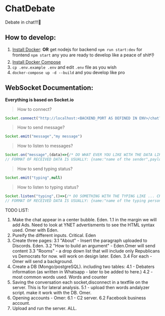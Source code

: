 # ChatDebate

Debate in chat!!!🚀


## How to develop:

1. [Install Docker](https://docs.docker.com/get-docker/): <b>OR</b> get nodejs for backend `npm run start:dev` for frontend `npm start` any you are ready to develop like a peace of shit👎
2. [Install Docker Compose](https://docs.docker.com/compose/install/)
3. `cp .env.example .env` and edit `.env` file as you wish
4. `docker-compose up -d --build` and you develop like pro


## WebSocket Documentation:

<b>Everything is based on Socket.io</b>

> How to connect?
```javascript
Socket.connect("http://localhost:<BACKEND_PORT AS DEFINED IN ENV>/chat?room=demsvsreps&party=<CHOOSE dems or reps>?name=<SELECT NAME>")
```

> How to send message?
```javascript
Socket.emit("message","my message")
```
> How to listen to messages?
```javascript
Socket.on("message",(data)=>{/* DO WHAT EVER YOU LIKE WITH THE DATA LIKE SAVING TO STATE*/})
// FORMAT OF RECEIVED DATA IS USUALLY: {name:"name of the sender",payload:"the message"}
```
> How to send typing status?
```javascript
Socket.emit("typing",null)
```
> How to listen to typing status?
```javascript
Socket.listen("typing",()=>{/* DO SOMETHING WITH THE TYPING LIKE ... CHANGING THE STATE*/})
// FORMAT OF RECEIVED DATA IS USUALLY: {name:"name of the typing person",payload:"name is typing"}
```

TODO LIST: 
1. Make the chat appear in a center bubble. Eden.
  1.1 in the margin we will add Ads. Need to look at YNET advertisments to see the HTML syntax used. Omer with Eden.
2. Pureify the different inputs. Critical. Eden
3. Create three pages:
  3.1 "About" - Insert the paragraph uploaded to Discords. Eden.
  3.2 "How to build an argument" - Eden.Omer will send content
  3.3 "Rooms" - a drop down list that will include only Republicans vs Democrats for now. will work on design later. Eden.
  3.4 For each - Omer will send a background.
4. Create a DB (Mongo/postgreSQL). including two tables:
  4.1 - Debaters information (as written in Whatsapp - later to be added to here.)
  4.2 - most common words used. Words and counter
5. Saving the conversation each socket,disconnect in a textfile on the server. This is for lateral analysis.
  5.1 - upload then words andalyzer script. make it work with the DB. Omer.
6. Opening accounts - Omer:
  6.1 - C2 server.
  6.2 Facebook business account.
7. Upload and run the server. ALL.
